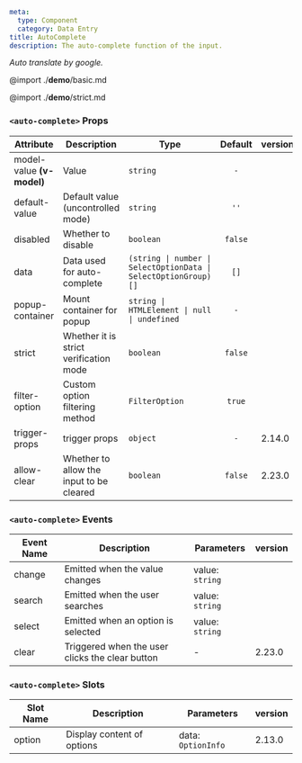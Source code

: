 ```yaml
meta:
  type: Component
  category: Data Entry
title: AutoComplete
description: The auto-complete function of the input.
```

*Auto translate by google.*

@import ./__demo__/basic.md

@import ./__demo__/strict.md


### `<auto-complete>` Props

|Attribute|Description|Type|Default|version|
|---|---|---|:---:|:---|
|model-value **(v-model)**|Value|`string`|`-`||
|default-value|Default value (uncontrolled mode)|`string`|`''`||
|disabled|Whether to disable|`boolean`|`false`||
|data|Data used for auto-complete|`(string \| number \| SelectOptionData \| SelectOptionGroup)[]`|`[]`||
|popup-container|Mount container for popup|`string \| HTMLElement \| null \| undefined`|`-`||
|strict|Whether it is strict verification mode|`boolean`|`false`||
|filter-option|Custom option filtering method|`FilterOption`|`true`||
|trigger-props|trigger props|`object`|`-`|2.14.0|
|allow-clear|Whether to allow the input to be cleared|`boolean`|`false`|2.23.0|
### `<auto-complete>` Events

|Event Name|Description|Parameters|version|
|---|---|---|:---|
|change|Emitted when the value changes|value: `string`||
|search|Emitted when the user searches|value: `string`||
|select|Emitted when an option is selected|value: `string`||
|clear|Triggered when the user clicks the clear button|-|2.23.0|
### `<auto-complete>` Slots

|Slot Name|Description|Parameters|version|
|---|---|---|:---|
|option|Display content of options|data: `OptionInfo`|2.13.0|


